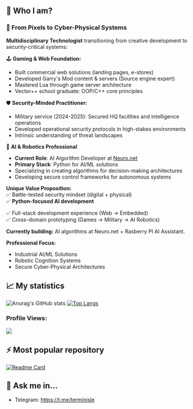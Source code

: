 ## 🔭 Who I am? 

### 🔐 From Pixels to Cyber-Physical Systems

**Multidisciplinary Technologist** transitioning from creative development to security-critical systems:

🕹️ **Gaming & Web Foundation:**  
- Built commercial web solutions (landing pages, e-stores)  
- Developed Garry's Mod content & servers (Source engine expert)  
- Mastered Lua through game server architecture  
- Vector++ school graduate: OOP/C++ core principles  

🛡️ **Security-Minded Practitioner:**  
- Military service (2024-2025): Secured HQ facilities and intelligence operations  
- Developed operational security protocols in high-stakes environments  
- Intrinsic understanding of threat landscapes  

🤖 **AI & Robotics Professional**
- **Current Role**: AI Algorithm Developer at [Neuro.net](https://neuro.net/)  
- **Primary Stack**: Python for AI/ML solutions
- Specializing in creating algorithms for decision-making architectures  
- Developing secure control frameworks for autonomous systems  

**Unique Value Proposition:**  
✅ Battle-tested security mindset (digital + physical)  
✅ **Python-focused AI development**

✅ Full-stack development experience (Web → Embedded)  
✅ Cross-domain prototyping (Games → Military → AI Robotics)  

**Currently building:** AI algorithms at Neuro.net + Rasberry PI AI Assistant.

**Professional Focus:**
- Industrial AI/ML Solutions  
- Robotic Cognition Systems  
- Secure Cyber-Physical Architectures

## 📈 My statistics

![Anurag's GitHub stats](https://github-readme-stats.vercel.app/api?username=cyberpsychoz&theme=default&show_icons=true) 
[![Top Langs](https://github-readme-stats.vercel.app/api/top-langs/?username=cyberpsychoz&layout=compact)](https://github.com/anuraghazra/github-readme-stats)

### Profile Views:
![](https://komarev.com/ghpvc/?username=cyberpsychoz&color=blueviolet&style=for-the-badge)

## ⚡ Most popular repository

[![Readme Card](https://github-readme-stats.vercel.app/api/pin/?username=cyberpsychoz&repo=garrysmod_falloutrp_helix)](https://github.com/cyberpsychoz/garrysmod_falloutrp_helix)

## 💬 Ask me in...
- Telegram: https://t.me/terminisle
